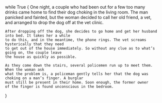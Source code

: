 while True {
    One night, a couple who had been out for a few too many drinks came home to find
    their dog choking in the living room. The man panicked and fainted, but the woman decided to call
    her old friend, a vet, and arranged to drop the dog off at the vet clinic.
    
    After dropping off the dog, she decides to go home and get her husband into bed. It takes her a while
    to do this, and in the meantime, the phone rings. The vet screams hysterically that they need
    to get out of the house immediately. So without any clue as to what’s going on, the couple leave
    the house as quickly as possible.

    As they come down the stairs, several policemen run up to meet them. When the woman ask 
    what the problem is, a policeman gently tells her that the dog was choking on a man’s finger. A burglar
    must still be present in their home. Soon enough, the former owner
    of the finger is found unconscious in the bedroom.
}